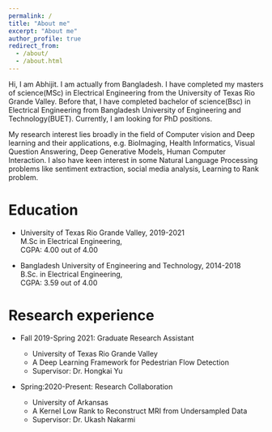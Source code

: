 ```yaml
---
permalink: /
title: "About me"
excerpt: "About me"
author_profile: true
redirect_from: 
  - /about/
  - /about.html
---
```


Hi, I am Abhijit. I am actually from Bangladesh. I have completed my masters of science(MSc) in Electrical Engineering from the University of Texas Rio Grande Valley. Before that, I have completed bachelor of science(Bsc) in Electrical Engineering from Bangladesh University of Engineering and Technology(BUET). Currently, I am looking for PhD positions.

My research interest lies broadly in the field of Computer vision and Deep learning and their applications, e.g. BioImaging, Health Informatics, Visual Question Answering, Deep Generative Models, Human Computer Interaction. I also have keen interest in some Natural Language Processing problems like sentiment extraction, social media analysis, Learning to Rank problem.



Education
======
* University of Texas Rio Grande Valley, 2019-2021\
    M.Sc in Electrical Engineering, \
    CGPA: 4.00 out of 4.00

* Bangladesh University of Engineering and Technology, 2014-2018\
    B.Sc. in Electrical Engineering, \
    CGPA: 3.59 out of 4.00


Research experience
======
* Fall 2019-Spring 2021: Graduate Research Assistant
  * University of Texas Rio Grande Valley
  * A Deep Learning Framework for Pedestrian Flow Detection
  * Supervisor: Dr. Hongkai Yu

* Spring:2020-Present: Research Collaboration
  * University of Arkansas
  * A Kernel Low Rank to Reconstruct MRI from Undersampled Data
  * Supervisor: Dr. Ukash Nakarmi
